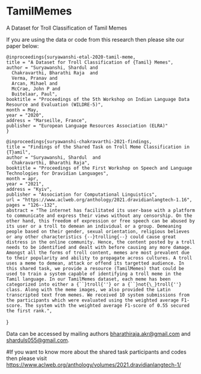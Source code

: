 # TamilMemes
A Dataset for Troll Classification of Tamil Memes

If you are using the data or code from this research then please site our paper below:



    @inproceedings{suryawanshi-etal-2020-tamil-meme,
    title = "A Dataset for Troll Classification of {Tamil} Memes",
    author = "Suryawanshi, Shardul and
      Chakravarthi, Bharathi Raja  and
      Verma, Pranav and
      Arcan, Mihael and
      McCrae, John P and
      Buitelaar, Paul",
    booktitle = "Proceedings of the 5th Workshop on Indian Language Data Resource and Evaluation (WILDRE-5)",
    month = May,
    year = "2020",
    address = "Marseille, France",
    publisher = "European Language Resources Association (ELRA)"
    }
    
    @inproceedings{suryawanshi-chakravarthi-2021-findings,
    title = "Findings of the Shared Task on Troll Meme Classification in {T}amil",
    author = "Suryawanshi, Shardul  and
      Chakravarthi, Bharathi Raja",
    booktitle = "Proceedings of the First Workshop on Speech and Language Technologies for Dravidian Languages",
    month = apr,
    year = "2021",
    address = "Kyiv",
    publisher = "Association for Computational Linguistics",
    url = "https://www.aclweb.org/anthology/2021.dravidianlangtech-1.16",
    pages = "126--132",
    abstract = "The internet has facilitated its user-base with a platform to communicate and express their views without any censorship. On the other hand, this freedom of expression or free speech can be abused by its user or a troll to demean an individual or a group. Demeaning people based on their gender, sexual orientation, religious believes or any other characteristics {--}trolling{--} could cause great distress in the online community. Hence, the content posted by a troll needs to be identified and dealt with before causing any more damage. Amongst all the forms of troll content, memes are most prevalent due to their popularity and ability to propagate across cultures. A troll uses a meme to demean, attack or offend its targetted audience. In this shared task, we provide a resource (TamilMemes) that could be used to train a system capable of identifying a troll meme in the Tamil language. In our TamilMemes dataset, each meme has been categorized into either a {``}troll{''} or a {``}not{\_}troll{''} class. Along with the meme images, we also provided the Latin transcripted text from memes. We received 10 system submissions from the participants which were evaluated using the weighted average F1-score. The system with the weighted average F1-score of 0.55 secured the first rank.",
}

Data can be accessed by mailing authors bharathiraja.akr@gmail.com and sharduls055@gmail.com. 

#If you want to know more about the shared task participants and codes then please visit
https://www.aclweb.org/anthology/volumes/2021.dravidianlangtech-1/
